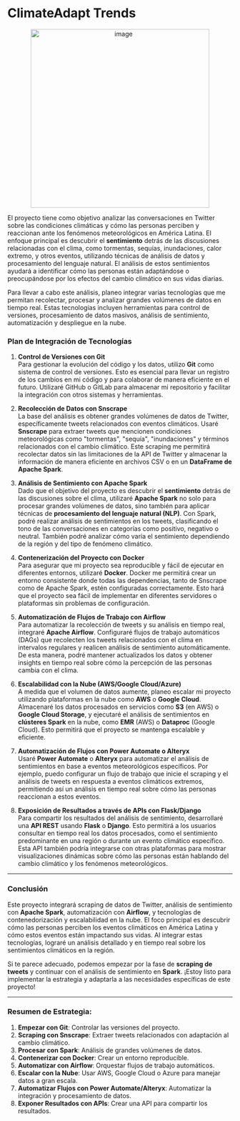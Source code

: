# ClimateAdapt Trends

<p align="center">
  <img src="https://github.com/user-attachments/assets/8681cbef-83d0-4357-b2f2-338a49c3d9f6" alt="image" width="400"/>
</p>

El proyecto tiene como objetivo analizar las conversaciones en Twitter sobre las condiciones climáticas y cómo las personas perciben y reaccionan ante los fenómenos meteorológicos en América Latina. El enfoque principal es descubrir el **sentimiento** detrás de las discusiones relacionadas con el clima, como tormentas, sequías, inundaciones, calor extremo, y otros eventos, utilizando técnicas de análisis de datos y procesamiento del lenguaje natural. El análisis de estos sentimientos ayudará a identificar cómo las personas están adaptándose o preocupándose por los efectos del cambio climático en sus vidas diarias.

Para llevar a cabo este análisis, planeo integrar varias tecnologías que me permitan recolectar, procesar y analizar grandes volúmenes de datos en tiempo real. Estas tecnologías incluyen herramientas para control de versiones, procesamiento de datos masivos, análisis de sentimiento, automatización y despliegue en la nube.

### **Plan de Integración de Tecnologías**

1. **Control de Versiones con Git**  
   Para gestionar la evolución del código y los datos, utilizo **Git** como sistema de control de versiones. Esto es esencial para llevar un registro de los cambios en mi código y para colaborar de manera eficiente en el futuro. Utilizaré GitHub o GitLab para almacenar mi repositorio y facilitar la integración con otros sistemas y herramientas.

2. **Recolección de Datos con Snscrape**  
   La base del análisis es obtener grandes volúmenes de datos de Twitter, específicamente tweets relacionados con eventos climáticos. Usaré **Snscrape** para extraer tweets que mencionen condiciones meteorológicas como "tormentas", "sequía", "inundaciones" y términos relacionados con el cambio climático. Este scraping me permitirá recolectar datos sin las limitaciones de la API de Twitter y almacenar la información de manera eficiente en archivos CSV o en un **DataFrame de Apache Spark**.

3. **Análisis de Sentimiento con Apache Spark**  
   Dado que el objetivo del proyecto es descubrir el **sentimiento** detrás de las discusiones sobre el clima, utilizaré **Apache Spark** no solo para procesar grandes volúmenes de datos, sino también para aplicar técnicas de **procesamiento del lenguaje natural (NLP)**. Con Spark, podré realizar análisis de sentimientos en los tweets, clasificando el tono de las conversaciones en categorías como positivo, negativo o neutral. También podré analizar cómo varía el sentimiento dependiendo de la región y del tipo de fenómeno climático.

4. **Contenerización del Proyecto con Docker**  
   Para asegurar que mi proyecto sea reproducible y fácil de ejecutar en diferentes entornos, utilizaré **Docker**. Docker me permitirá crear un entorno consistente donde todas las dependencias, tanto de Snscrape como de Apache Spark, estén configuradas correctamente. Esto hará que el proyecto sea fácil de implementar en diferentes servidores o plataformas sin problemas de configuración.

5. **Automatización de Flujos de Trabajo con Airflow**  
   Para automatizar la recolección de tweets y su análisis en tiempo real, integraré **Apache Airflow**. Configuraré flujos de trabajo automáticos (DAGs) que recolecten los tweets relacionados con el clima en intervalos regulares y realicen análisis de sentimiento automáticamente. De esta manera, podré mantener actualizados los datos y obtener insights en tiempo real sobre cómo la percepción de las personas cambia con el clima.

6. **Escalabilidad con la Nube (AWS/Google Cloud/Azure)**  
   A medida que el volumen de datos aumente, planeo escalar mi proyecto utilizando plataformas en la nube como **AWS** o **Google Cloud**. Almacenaré los datos procesados en servicios como **S3** (en AWS) o **Google Cloud Storage**, y ejecutaré el análisis de sentimientos en **clústeres Spark** en la nube, como **EMR** (AWS) o **Dataproc** (Google Cloud). Esto permitirá que el proyecto se mantenga escalable y eficiente.

7. **Automatización de Flujos con Power Automate o Alteryx**  
   Usaré **Power Automate** o **Alteryx** para automatizar el análisis de sentimientos en base a eventos meteorológicos específicos. Por ejemplo, puedo configurar un flujo de trabajo que inicie el scraping y el análisis de tweets en respuesta a eventos climáticos extremos, permitiendo así un análisis en tiempo real sobre cómo las personas reaccionan a estos eventos.

8. **Exposición de Resultados a través de APIs con Flask/Django**  
   Para compartir los resultados del análisis de sentimiento, desarrollaré una **API REST** usando **Flask** o **Django**. Esto permitirá a los usuarios consultar en tiempo real los datos procesados, como el sentimiento predominante en una región o durante un evento climático específico. Esta API también podría integrarse con otras plataformas para mostrar visualizaciones dinámicas sobre cómo las personas están hablando del cambio climático y los fenómenos meteorológicos.

---

### **Conclusión**

Este proyecto integrará scraping de datos de Twitter, análisis de sentimiento con **Apache Spark**, automatización con **Airflow**, y tecnologías de contenedorización y escalabilidad en la nube. El foco principal es descubrir cómo las personas perciben los eventos climáticos en América Latina y cómo estos eventos están impactando sus vidas. Al integrar estas tecnologías, lograré un análisis detallado y en tiempo real sobre los sentimientos climáticos en la región.

Si te parece adecuado, podemos empezar por la fase de **scraping de tweets** y continuar con el análisis de sentimiento en **Spark**. ¡Estoy listo para implementar la estrategia y adaptarla a las necesidades específicas de este proyecto!

---

### **Resumen de Estrategia:**

1. **Empezar con Git**: Controlar las versiones del proyecto.
2. **Scraping con Snscrape**: Extraer tweets relacionados con adaptación al cambio climático.
3. **Procesar con Spark**: Análisis de grandes volúmenes de datos.
4. **Contenerizar con Docker**: Crear un entorno reproducible.
5. **Automatizar con Airflow**: Orquestar flujos de trabajo automáticos.
6. **Escalar con la Nube**: Usar AWS, Google Cloud o Azure para manejar datos a gran escala.
7. **Automatizar Flujos con Power Automate/Alteryx**: Automatizar la integración y procesamiento de datos.
8. **Exponer Resultados con APIs**: Crear una API para compartir los resultados.

